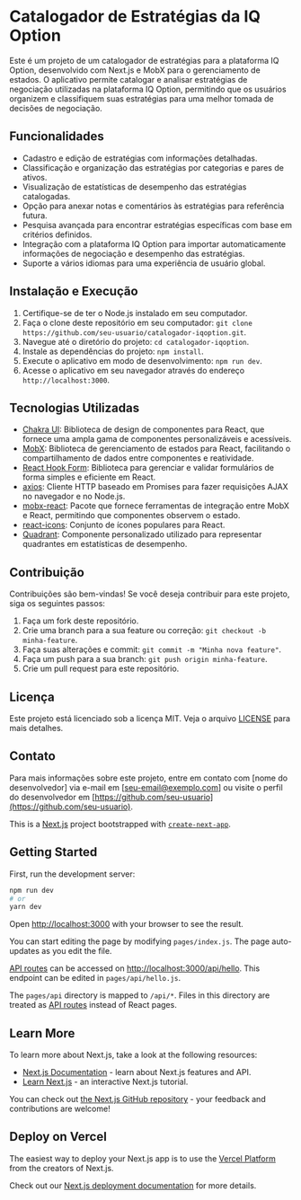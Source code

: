 # Catalogador de Estratégias da IQ Option

Este é um projeto de um catalogador de estratégias para a plataforma IQ Option, desenvolvido com Next.js e MobX para o gerenciamento de estados. O aplicativo permite catalogar e analisar estratégias de negociação utilizadas na plataforma IQ Option, permitindo que os usuários organizem e classifiquem suas estratégias para uma melhor tomada de decisões de negociação.

## Funcionalidades

- Cadastro e edição de estratégias com informações detalhadas.
- Classificação e organização das estratégias por categorias e pares de ativos.
- Visualização de estatísticas de desempenho das estratégias catalogadas.
- Opção para anexar notas e comentários às estratégias para referência futura.
- Pesquisa avançada para encontrar estratégias específicas com base em critérios definidos.
- Integração com a plataforma IQ Option para importar automaticamente informações de negociação e desempenho das estratégias.
- Suporte a vários idiomas para uma experiência de usuário global.

## Instalação e Execução

1. Certifique-se de ter o Node.js instalado em seu computador.
2. Faça o clone deste repositório em seu computador: `git clone https://github.com/seu-usuario/catalogador-iqoption.git`.
3. Navegue até o diretório do projeto: `cd catalogador-iqoption`.
4. Instale as dependências do projeto: `npm install`.
5. Execute o aplicativo em modo de desenvolvimento: `npm run dev`.
6. Acesse o aplicativo em seu navegador através do endereço `http://localhost:3000`.

## Tecnologias Utilizadas

- [Chakra UI](https://chakra-ui.com): Biblioteca de design de componentes para React, que fornece uma ampla gama de componentes personalizáveis e acessíveis.
- [MobX](https://mobx.js.org): Biblioteca de gerenciamento de estados para React, facilitando o compartilhamento de dados entre componentes e reatividade.
- [React Hook Form](https://react-hook-form.com): Biblioteca para gerenciar e validar formulários de forma simples e eficiente em React.
- [axios](https://axios-http.com): Cliente HTTP baseado em Promises para fazer requisições AJAX no navegador e no Node.js.
- [mobx-react](https://mobx-react.js.org): Pacote que fornece ferramentas de integração entre MobX e React, permitindo que componentes observem o estado.
- [react-icons](https://react-icons.github.io/react-icons): Conjunto de ícones populares para React.
- [Quadrant](https://github.com/seu-usuario/quadrant): Componente personalizado utilizado para representar quadrantes em estatísticas de desempenho.

## Contribuição

Contribuições são bem-vindas! Se você deseja contribuir para este projeto, siga os seguintes passos:

1. Faça um fork deste repositório.
2. Crie uma branch para a sua feature ou correção: `git checkout -b minha-feature`.
3. Faça suas alterações e commit: `git commit -m "Minha nova feature"`.
4. Faça um push para a sua branch: `git push origin minha-feature`.
5. Crie um pull request para este repositório.

## Licença

Este projeto está licenciado sob a licença MIT. Veja o arquivo [LICENSE](LICENSE) para mais detalhes.

## Contato

Para mais informações sobre este projeto, entre em contato com [nome do desenvolvedor] via e-mail em [seu-email@exemplo.com] ou visite o perfil do desenvolvedor em [https://github.com/seu-usuario](https://github.com/seu-usuario).

This is a [Next.js](https://nextjs.org/) project bootstrapped with [`create-next-app`](https://github.com/vercel/next.js/tree/canary/packages/create-next-app).

## Getting Started

First, run the development server:

```bash
npm run dev
# or
yarn dev
```

Open [http://localhost:3000](http://localhost:3000) with your browser to see the result.

You can start editing the page by modifying `pages/index.js`. The page auto-updates as you edit the file.

[API routes](https://nextjs.org/docs/api-routes/introduction) can be accessed on [http://localhost:3000/api/hello](http://localhost:3000/api/hello). This endpoint can be edited in `pages/api/hello.js`.

The `pages/api` directory is mapped to `/api/*`. Files in this directory are treated as [API routes](https://nextjs.org/docs/api-routes/introduction) instead of React pages.

## Learn More

To learn more about Next.js, take a look at the following resources:

- [Next.js Documentation](https://nextjs.org/docs) - learn about Next.js features and API.
- [Learn Next.js](https://nextjs.org/learn) - an interactive Next.js tutorial.

You can check out [the Next.js GitHub repository](https://github.com/vercel/next.js/) - your feedback and contributions are welcome!

## Deploy on Vercel

The easiest way to deploy your Next.js app is to use the [Vercel Platform](https://vercel.com/new?utm_medium=default-template&filter=next.js&utm_source=create-next-app&utm_campaign=create-next-app-readme) from the creators of Next.js.

Check out our [Next.js deployment documentation](https://nextjs.org/docs/deployment) for more details.
